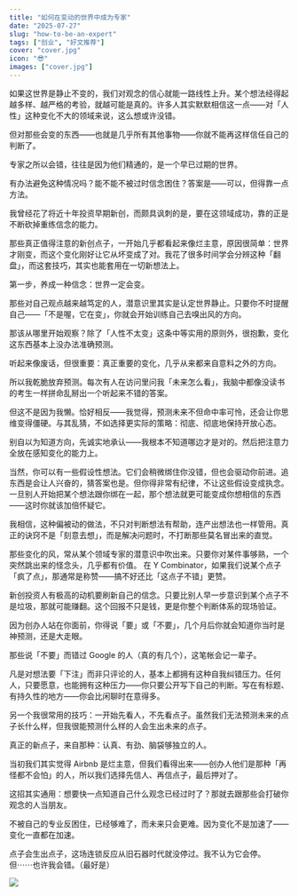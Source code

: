 ```yaml
---
title: "如何在变动的世界中成为专家"
date: "2025-07-27"
slug: "how-to-be-an-expert"
tags: ["创业", "好文推荐"]
cover: "cover.jpg"
icon: "😎"
images: ["cover.jpg"]
---
```

如果这世界是静止不变的，我们对观念的信心就能一路线性上升。某个想法经得起越多样、越严格的考验，就越可能是真的。许多人其实默默相信这一点——对「人性」这种变化不大的领域来说，这么想或许没错。



但对那些会变的东西——也就是几乎所有其他事物——你就不能再这样信任自己的判断了。



专家之所以会错，往往是因为他们精通的，是一个早已过期的世界。



有办法避免这种情况吗？能不能不被过时信念困住？答案是——可以，但得靠一点方法。



我曾经花了将近十年投资早期新创，而颇具讽刺的是，要在这领域成功，靠的正是不断砍掉重练信念的能力。



那些真正值得注意的新创点子，一开始几乎都看起来像烂主意，原因很简单：世界才刚变，而这个变化刚好让它从坏变成了对。我花了很多时间学会分辨这种「翻盘」，而这套技巧，其实也能套用在一切新想法上。



第一步，养成一种信念：世界一定会变。



那些对自己观点越来越笃定的人，潜意识里其实是认定世界静止。只要你不时提醒自己——「不是喔，它在变」，你就会开始训练自己去嗅出风的方向。



那该从哪里开始观察？除了「人性不太变」这条中等实用的原则外，很抱歉，变化这东西基本上没办法准确预测。



听起来像废话，但很重要：真正重要的变化，几乎从来都来自意料之外的方向。



所以我乾脆放弃预测。每次有人在访问里问我「未来怎么看」，我脑中都像没读书的考生一样拼命乱掰出一个听起来不错的答案。



但这不是因为我懒。恰好相反——我觉得，预测未来不但命中率可怜，还会让你思维变得僵硬。与其乱猜，不如选择更实际的策略：彻底、彻底地保持开放心态。



别自以为知道方向，先诚实地承认——我根本不知道哪边才是对的。然后把注意力全放在感知变化的能力上。



当然，你可以有一些假设性想法。它们会稍微绑住你没错，但也会驱动你前进。追东西是会让人兴奋的，猜答案也是。但你得非常有纪律，不让这些假设变成执念。
一旦别人开始把某个想法跟你绑在一起，那个想法就更可能变成你想相信的东西——这时你就该加倍怀疑它。



我相信，这种偏被动的做法，不只对判断想法有帮助，连产出想法也一样管用。真正的诀窍不是「刻意去想」，而是解决问题时，不打断那些莫名冒出来的直觉。



那些变化的风，常从某个领域专家的潜意识中吹出来。只要你对某件事够熟，一个突然跳出来的怪念头，几乎都有价值。
在 Y Combinator，如果我们说某个点子「疯了点」，那通常是称赞——搞不好还比「这点子不错」更赞。



新创投资人有极高的动机要刷新自己的信念。只要比别人早一步意识到某个点子不是垃圾，那就可能赚翻。这个回报不只是钱，更是你整个判断体系的现场验证。



因为创办人站在你面前，你得说「要」或「不要」，几个月后你就会知道你当时是神预测，还是大走眼。



那些说「不要」而错过 Google 的人（真的有几个），这笔帐会记一辈子。



凡是对想法要「下注」而非只评论的人，基本上都拥有这种自我纠错压力。任何人，只要愿意，也能拥有这种压力——你只要公开写下自己的判断。写在有标题、有持久性的地方——你会比闲聊时在意得多。



另一个我很常用的技巧：一开始先看人，不先看点子。虽然我们无法预测未来的点子长什么样，但我很能预测什么样的人会生出未来的点子。



真正的新点子，来自那种：认真、有劲、脑袋够独立的人。



当初我们其实觉得 Airbnb 是烂主意，但我们看得出来——创办人他们是那种「再怪都不会怕」的人，所以我们选择先信人、再信点子，最后押对了。



这招其实通用：想要快一点知道自己什么观念已经过时了？那就去跟那些会打破你观念的人当朋友。



不被自己的专业反困住，已经够难了，而未来只会更难。因为变化不是加速了——变化一直都在加速。



点子会生出点子，这场连锁反应从旧石器时代就没停过。我不认为它会停。
但⋯⋯也许我会错。（最好是）




![](https://prod-files-secure.s3.us-west-2.amazonaws.com/112d0858-5090-4d34-a606-b75eb8d65fd2/46476355-9cf3-4e99-9b7a-3531bc426380/1000202064.png?X-Amz-Algorithm=AWS4-HMAC-SHA256&X-Amz-Content-Sha256=UNSIGNED-PAYLOAD&X-Amz-Credential=ASIAZI2LB4666SAH5HNO%2F20250820%2Fus-west-2%2Fs3%2Faws4_request&X-Amz-Date=20250820T161635Z&X-Amz-Expires=3600&X-Amz-Security-Token=IQoJb3JpZ2luX2VjEI%2F%2F%2F%2F%2F%2F%2F%2F%2F%2F%2FwEaCXVzLXdlc3QtMiJHMEUCIQDlfT2Se4QNKh0SKkmJe%2FRe0JqSTJbcaDaVMEvOVAOejgIgIHB%2FdEthC03oYRlW0TslGOur64uAZnqAzdZ9LBYlYj8qiAQI2P%2F%2F%2F%2F%2F%2F%2F%2F%2F%2FARAAGgw2Mzc0MjMxODM4MDUiDF6DvsmISQJU1gUxICrcA11rfgK0Sodlcq4WiO7dnsvzpkdVSMxVkwPrCuDszlzobnSAfPOZ0VccRQ9eCw1nylH3Zlsu7DOoPLpn96DGIJRe6Egz0HJVt%2FcTSc3VSCel7WcftuQ3fyq%2BDAEUol7FGnXG8LWhOXto3LnpkjdR3N%2B6neOhfmtWEQdvVAi%2B78fujsM3MuCDrXmfSPqJJbjKzKcLO59hpuLBDTtI5pIqxpvyhxMxj87KuQH9kXMPfwSSDQV3J%2Fu4FyAvOmpJwfKMDbLNUUTKoDp9s5AVQgpb0HAUYcJT%2BLOEFfxKsXGJ48bxrLGuLviMim6cKTyHGiPl%2BvWFeIJ4Xqh6Ju9%2BSKua6GO2Sh%2FO4Ff7TjPWJpvDGtiZa3IMTw1vQGmRCMPbdgVAF3RirLec5mlvykEWu5fLzKe3Xnx%2B8AnldlbVsCdhlLZWWZuylh57WbWXxE4vI3xrjm7UpJQH5BpH29e5LXFlUl%2Ff3WQre2TT7mDytJJ%2B5oCR5RsGi3A4V5bSqq29VtAmy3SJyDIK42COnXMjgUBqOpH1PIOJUS5hB8LWLf7e3ntuFkkiixihOGARchTWFQ5RtHC65fouwwCvRR4LkK1C6yOceOT512hyVgjlYGdzujbGlIumZ7HJA4xVEvZnMNDNl8UGOqUBUMmgjEM%2Bc65ddLibBC28D5gewdTMqaPIhplX8WnPRJinQtxiP%2FsOXLWzGM4j34rTAD19%2FWpAzAaBjyVNixpW0grlsFh5ARcXX70d%2FcUOVm4tdDgb4EhXEv7sc77RlULqL57OuDot7MOdD1espoaSayva5Xoz%2B6bkjiJUztsGg8jEkD1%2F2c4cSJIn0CVMMKPpOVeo2iQiAbuDjVHAnLZm%2F0AiWX%2Fu&X-Amz-Signature=47964150dc7360d95d26170649fc561fbf9201c9f1b157d6e88b3bb6a4eb5a82&X-Amz-SignedHeaders=host&x-amz-checksum-mode=ENABLED&x-id=GetObject)


